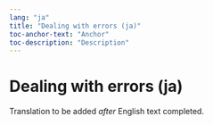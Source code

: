 ```yaml
---
lang: "ja"
title: "Dealing with errors (ja)"
toc-anchor-text: "Anchor"
toc-description: "Description"
---
```


# Dealing with errors (ja)

Translation to be added _after_ English text completed.
